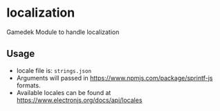 # localization
Gamedek Module to handle localization

## Usage
 - locale file is: `strings.json`
 - Arguments will passed in https://www.npmjs.com/package/sprintf-js formats.
 - Available locales can be found at https://www.electronjs.org/docs/api/locales